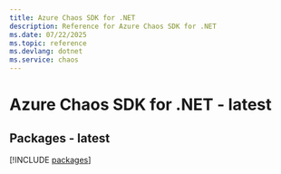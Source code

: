 ```yaml
---
title: Azure Chaos SDK for .NET
description: Reference for Azure Chaos SDK for .NET
ms.date: 07/22/2025
ms.topic: reference
ms.devlang: dotnet
ms.service: chaos
---
```

# Azure Chaos SDK for .NET - latest
## Packages - latest
[!INCLUDE [packages](chaos-index.md)]
